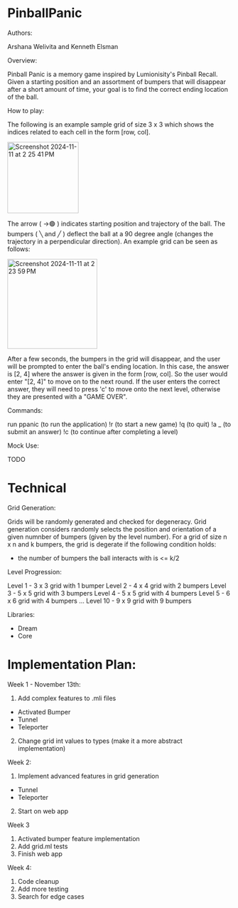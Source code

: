 # PinballPanic

Authors:

Arshana Welivita and Kenneth Elsman

Overview:

Pinball Panic is a memory game inspired by Lumionisity's Pinball Recall.
Given a starting position and an assortment of bumpers that will disappear after a short amount of time, your goal is to find the
correct ending location of the ball.

How to play:

The following is an example sample grid of size 3 x 3 which shows the indices related to each cell in the form [row, col].

 <img width="160" alt="Screenshot 2024-11-11 at 2 25 41 PM" src="https://github.com/user-attachments/assets/8e2b5c0e-fa72-4029-a4ea-46d0607a6be6">

The arrow ( ->🟢 ) indicates starting position and trajectory of the ball.
The bumpers ( ╲ and ╱ ) deflect the ball at a 90 degree angle (changes the trajectory in a perpendicular direction).
An example grid can be seen as follows: 

<img width="202" alt="Screenshot 2024-11-11 at 2 23 59 PM" src="https://github.com/user-attachments/assets/7eb41bad-2995-46e7-a0b1-18bc9fc723fb">

After a few seconds, the bumpers in the grid will disappear, and the user will be prompted to enter the ball's ending location. In this case, the answer is [2, 4] where the answer is given in the form [row, col]. So the user would enter "[2, 4]" to move on to the next round. If the user enters the correct answer, they will need to press 'c' to move onto the next level, otherwise they are presented with a "GAME OVER".

Commands:

run ppanic (to run the application)
!r (to start a new game)
!q (to quit)
!a _ (to submit an answer)
!c (to continue after completing a level)

Mock Use:

TODO


# Technical

Grid Generation:

Grids will be randomly generated and checked for degeneracy. Grid generation considers randomly selects the position and orientation of a given numnber of bumpers (given by the level number).
For a grid of size n x n and k bumpers, the grid is degerate if the following condition holds:
  - the number of bumpers the ball interacts with is <= k/2

Level Progression:

Level 1 - 3 x 3 grid with 1 bumper
Level 2 - 4 x 4 grid with 2 bumpers
Level 3 - 5 x 5 grid with 3 bumpers
Level 4 - 5 x 5 grid with 4 bumpers
Level 5 - 6 x 6 grid with 4 bumpers
...
Level 10 - 9 x 9 grid with 9 bumpers

Libraries:

- Dream
- Core

# Implementation Plan:

Week 1 - November 13th:
1. Add complex features to .mli files
  - Activated Bumper
  - Tunnel
  - Teleporter
2. Change grid int values to types (make it a more abstract implementation)

Week 2:
1. Implement advanced features in grid generation
  - Tunnel
  - Teleporter
2. Start on web app

Week 3
1. Activated bumper feature implementation 
2. Add grid.ml tests
3. Finish web app

Week 4:
1. Code cleanup
2. Add more testing
3. Search for edge cases
